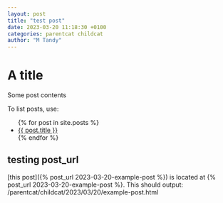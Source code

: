 ```yaml
---
layout: post
title: "test post"
date: 2023-03-20 11:18:30 +0100
categories: parentcat childcat
author: "M Tandy"
---
```

# A title
Some post contents

To list posts, use:

<ul>
  {% for post in site.posts %}
    <li>
      <a href="{{ post.url }}">{{ post.title }}</a>
    </li>
  {% endfor %}
</ul>

## testing post_url
[this post]({% post_url 2023-03-20-example-post %}) is located at {% post_url 2023-03-20-example-post %}.
This should output: /parentcat/childcat/2023/03/20/example-post.html